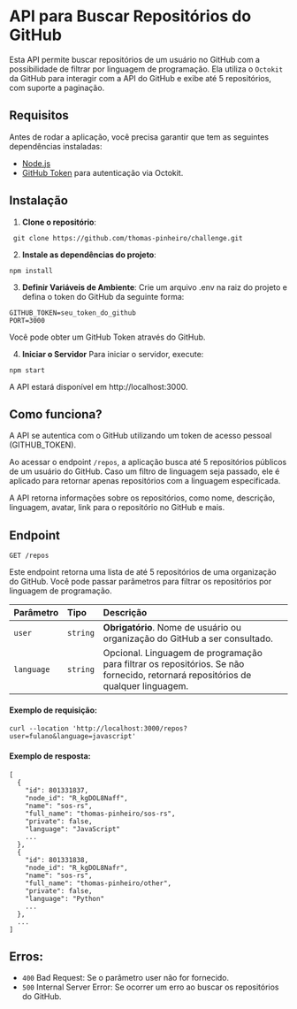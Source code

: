 # API para Buscar Repositórios do GitHub

Esta API permite buscar repositórios de um usuário no GitHub com a possibilidade de filtrar por linguagem de programação. Ela utiliza o `Octokit` da GitHub para interagir com a API do GitHub e exibe até 5 repositórios, com suporte a paginação.

## Requisitos

Antes de rodar a aplicação, você precisa garantir que tem as seguintes dependências instaladas:

- [Node.js](https://nodejs.org/)
- [GitHub Token](https://docs.github.com/en/authentication/keeping-your-account-and-data-secure/managing-your-personal-access-tokens#creating-a-personal-access-token-classic) para autenticação via Octokit.

## Instalação

1. **Clone o repositório**:
  ```
   git clone https://github.com/thomas-pinheiro/challenge.git
  ```

2. **Instale as dependências do projeto**:
```
npm install
```
3. **Definir Variáveis de Ambiente**:
Crie um arquivo .env na raiz do projeto e defina o token do GitHub da seguinte forma:

```
GITHUB_TOKEN=seu_token_do_github
PORT=3000
```
Você pode obter um GitHub Token através do GitHub.

4. **Iniciar o Servidor**
Para iniciar o servidor, execute:

```
npm start
```
A API estará disponível em http://localhost:3000.

## Como funciona?
A API se autentica com o GitHub utilizando um token de acesso pessoal (GITHUB_TOKEN).

Ao acessar o endpoint `/repos`, a aplicação busca até 5 repositórios públicos de um usuário do GitHub. Caso um filtro de linguagem seja passado, ele é aplicado para retornar apenas repositórios com a linguagem especificada.

A API retorna informações sobre os repositórios, como nome, descrição, linguagem, avatar, link para o repositório no GitHub e mais.

## Endpoint

`
GET /repos
`

Este endpoint retorna uma lista de até 5 repositórios de uma organização do GitHub. Você pode passar parâmetros para filtrar os repositórios por linguagem de programação.

| Parâmetro  | Tipo    | Descrição                                                                 |
| :--------- | :------ | :------------------------------------------------------------------------ |
| `user`     | `string` | **Obrigatório**. Nome de usuário ou organização do GitHub a ser consultado. |
| `language` | `string` | Opcional. Linguagem de programação para filtrar os repositórios. Se não fornecido, retornará repositórios de qualquer linguagem. |


#### Exemplo de requisição:
```
curl --location 'http://localhost:3000/repos?user=fulano&language=javascript'
```
#### Exemplo de resposta:

```
[
  {
    "id": 801331837,
    "node_id": "R_kgDOL8Naff",
    "name": "sos-rs",
    "full_name": "thomas-pinheiro/sos-rs",
    "private": false,
    "language": "JavaScript"
    ...
  },
  {
    "id": 801331838,
    "node_id": "R_kgDOL8Nafr",
    "name": "sos-rs",
    "full_name": "thomas-pinheiro/other",
    "private": false,
    "language": "Python"
    ...
  },
  ...
]
```

## Erros:
- `400` Bad Request: Se o parâmetro user não for fornecido.
- `500` Internal Server Error: Se ocorrer um erro ao buscar os repositórios do GitHub.

